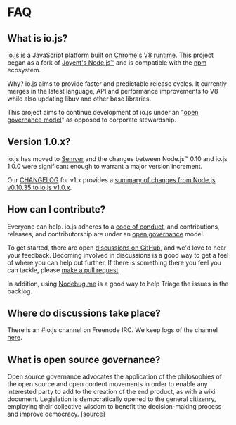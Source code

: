 # FAQ

## What is io.js?

[io.js](https://github.com/iojs/io.js) is a JavaScript platform built on [Chrome's V8 runtime](http://code.google.com/p/v8/). This project began as a fork of [Joyent's Node.js™](https://nodejs.org/) and is compatible with the [npm](https://www.npmjs.org/) ecosystem.

Why? io.js aims to provide faster and predictable release cycles. It currently merges in the latest language, API and performance improvements to V8 while also updating libuv and other base libraries.

This project aims to continue development of io.js under an "[open governance model](https://github.com/iojs/io.js/blob/v1.x/GOVERNANCE.md#readme)" as opposed to corporate stewardship.

## Version 1.0.x?

io.js has moved to [Semver](http://semver.org/) and the changes between Node.js™ 0.10 and io.js 1.0.0 were significant enough
to warrant a major version increment.

Our [CHANGELOG](https://github.com/iojs/io.js/blob/v1.x/CHANGELOG.md) for v1.x provides a [summary of changes from Node.js v0.10.35 to io.js v1.0.x](https://github.com/iojs/io.js/blob/v1.x/CHANGELOG.md#summary-of-changes-from-nodejs-v01035-to-iojs-v100).

## How can I contribute?

Everyone can help. io.js adheres to a [code of conduct](https://github.com/iojs/io.js/blob/v1.x/CONTRIBUTING.md#code-of-conduct), and contributions, releases, and contributorship are under an [open governance](https://github.com/iojs/io.js/blob/v1.x/GOVERNANCE.md#readme) model.

To get started, there are open [ discussions on GitHub](https://github.com/iojs/io.js/issues), and we'd love to hear your feedback.
Becoming involved in discussions is a good way to get a feel of where you can help out further. If there is
something there you feel you can tackle, please [make a pull request](https://github.com/iojs/io.js/blob/v1.x/CONTRIBUTING.md#code-contributions).

In addition, using [Nodebug.me](http://nodebug.me/) is a good way to help Triage the issues in the backlog.

## Where do discussions take place?

There is an #io.js channel on Freenode IRC. We keep logs of the channel [here](http://logs.libuv.org/io.js/latest).

## What is open source governance?

Open source governance advocates the application of the philosophies of the open source and open content movements in order to enable any interested party to add to the creation of the end product, as with a wiki document. Legislation is democratically opened to the general citizenry, employing their collective wisdom to benefit the decision-making process and improve democracy. [[source]](https://en.wikipedia.org/wiki/Open-source_governance)
